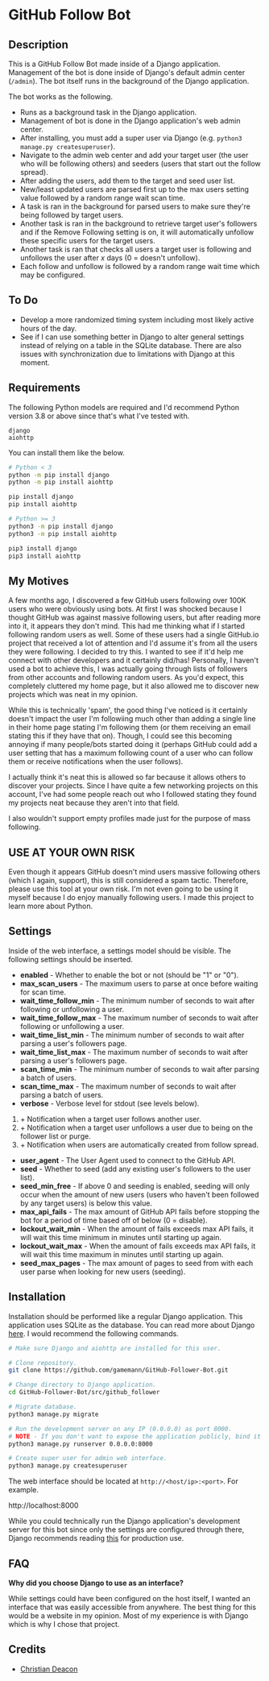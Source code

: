 # GitHub Follow Bot
## Description
This is a GitHub Follow Bot made inside of a Django application. Management of the bot is done inside of Django's default admin center (`/admin`). The bot itself runs in the background of the Django application.

The bot works as the following.

* Runs as a background task in the Django application.
* Management of bot is done in the Django application's web admin center.
* After installing, you must add a super user via Django (e.g. `python3 manage.py createsuperuser`).
* Navigate to the admin web center and add your target user (the user who will be following others) and seeders (users that start out the follow spread).
* After adding the users, add them to the target and seed user list.
* New/least updated users are parsed first up to the max users setting value followed by a random range wait scan time.
* A task is ran in the background for parsed users to make sure they're being followed by target users.
* Another task is ran in the background to retrieve target user's followers and if the Remove Following setting is on, it will automatically unfollow these specific users for the target users.
* Another task is ran that checks all users a target user is following and unfollows the user after *x* days (0 = doesn't unfollow).
* Each follow and unfollow is followed by a random range wait time which may be configured.

## To Do
* Develop a more randomized timing system including most likely active hours of the day.
* See if I can use something better in Django to alter general settings instead of relying on a table in the SQLite database. There are also issues with synchronization due to limitations with Django at this moment. 

## Requirements
The following Python models are required and I'd recommend Python version 3.8 or above since that's what I've tested with.

```
django
aiohttp
```

You can install them like the below.

```bash
# Python < 3
python -m pip install django
python -m pip install aiohttp

pip install django
pip install aiohttp

# Python >= 3
python3 -m pip install django
python3 -m pip install aiohttp

pip3 install django
pip3 install aiohttp
```

## My Motives
A few months ago, I discovered a few GitHub users following over 100K users who were obviously using bots. At first I was shocked because I thought GitHub was against massive following users, but after reading more into it, it appears they don't mind. This had me thinking what if I started following random users as well. Some of these users had a single GitHub.io project that received a lot of attention and I'd assume it's from all the users they were following. I decided to try this. I wanted to see if it'd help me connect with other developers and it certainly did/has! Personally, I haven't used a bot to achieve this, I was actually going through lists of followers from other accounts and following random users. As you'd expect, this completely cluttered my home page, but it also allowed me to discover new projects which was neat in my opinion.

While this is technically 'spam', the good thing I've noticed is it certainly doesn't impact the user I'm followiing much other than adding a single line in their home page stating I'm following them (or them receiving an email stating this if they have that on). Though, I could see this becoming annoying if many people/bots started doing it (perhaps GitHub could add a user setting that has a maximum following count of a user who can follow them or receive notifications when the user follows).

I actually think it's neat this is allowed so far because it allows others to discover your projects. Since I have quite a few networking projects on this account, I've had some people reach out who I followed stating they found my projects neat because they aren't into that field.

I also wouldn't support empty profiles made just for the purpose of mass following.

## USE AT YOUR OWN RISK
Even though it appears GitHub doesn't mind users massive following others (which I again, support), this is still considered a spam tactic. Therefore, please use this tool at your own risk. I'm not even going to be using it myself because I do enjoy manually following users. I made this project to learn more about Python.

## Settings
Inside of the web interface, a settings model should be visible. The following settings should be inserted.

* **enabled** - Whether to enable the bot or not (should be "1" or "0").
* **max_scan_users** - The maximum users to parse at once before waiting for scan time.
* **wait_time_follow_min** - The minimum number of seconds to wait after following or unfollowing a user.
* **wait_time_follow_max** - The maximum number of seconds to wait after following or unfollowing a user.
* **wait_time_list_min** - The minimum number of seconds to wait after parsing a user's followers page.
* **wait_time_list_max** - The maximum number of seconds to wait after parsing a user's followers page.
* **scan_time_min** - The minimum number of seconds to wait after parsing a batch of users.
* **scan_time_max** - The maximum number of seconds to wait after parsing a batch of users.
* **verbose** - Verbose level for stdout (see levels below).
1. \+ Notification when a target user follows another user.
1. \+ Notification when a target user unfollows a user due to being on the follower list or purge.
1. \+ Notification when users are automatically created from follow spread.
* **user_agent** - The User Agent used to connect to the GitHub API.
* **seed** - Whether to seed (add any existing user's followers to the user list).
* **seed_min_free** - If above 0 and seeding is enabled, seeding will only occur when the amount of new users (users who haven't been followed by any target users) is below this value.
* **max_api_fails** - The max amount of GitHub API fails before stopping the bot for a period of time based off of below (0 = disable).
* **lockout_wait_min** - When the amount of fails exceeds max API fails, it will wait this time minimum in minutes until starting up again.
* **lockout_wait_max** - When the amount of fails exceeds max API fails, it will wait this time maximum in minutes until starting up again.
* **seed_max_pages** - The max amount of pages to seed from with each user parse when looking for new users (seeding).

## Installation
Installation should be performed like a regular Django application. This application uses SQLite as the database. You can read more about Django [here](https://docs.djangoproject.com/en/4.0/intro/tutorial01/). I would recommend the following commands.

```bash
# Make sure Django and aiohttp are installed for this user.

# Clone repository.
git clone https://github.com/gamemann/GitHub-Follower-Bot.git

# Change directory to Django application.
cd GitHub-Follower-Bot/src/github_follower

# Migrate database.
python3 manage.py migrate

# Run the development server on any IP (0.0.0.0) as port 8000.
# NOTE - If you don't want to expose the application publicly, bind it to a LAN IP instead (e.g. 10.50.0.4:8000 instead 0f 0.0.0.0:8000).
python3 manage.py runserver 0.0.0.0:8000

# Create super user for admin web interface.
python3 manage.py createsuperuser
```

The web interface should be located at `http://<host/ip>:<port>`. For example.

http://localhost:8000

While you could technically run the Django application's development server for this bot since only the settings are configured through there, Django recommends reading [this](https://docs.djangoproject.com/en/3.2/howto/deployment/) for production use.

## FAQ
**Why did you choose Django to use as an interface?**

While settings could have been configured on the host itself, I wanted an interface that was easily accessible from anywhere. The best thing for this would be a website in my opinion. Most of my experience is with Django which is why I chose that project.

## Credits
* [Christian Deacon](https://github.com/gamemann)
